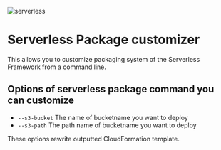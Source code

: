 ![serverless](http://public.serverless.com/badges/v3.svg)

# Serverless Package customizer
This allows you to customize packaging system of the Serverless Framework from a command line.

## Options of serverless package command you can customize
- `--s3-bucket` The name of bucketname you want to deploy
- `--s3-path`  The path name of bucketname you want to deploy

These options rewrite outputted CloudFormation template.
